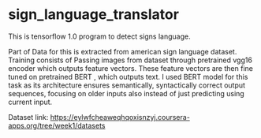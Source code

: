# sign_language_translator

This is tensorflow 1.0 program to detect signs language.

Part of  Data for this is extracted from american sign language dataset. Training consists of  Passing  images from  dataset through pretrained vgg16 encoder which outputs feature vectors.
These feature vectors are then fine tuned on pretrained BERT , which outputs text. I used BERT model for this task as its architecture ensures semantically,
syntactically correct output sequences, focusing on older inputs also instead of just predicting using current input.

Dataset link: https://eylwfcheaweqhqoxisnzyj.coursera-apps.org/tree/week1/datasets
